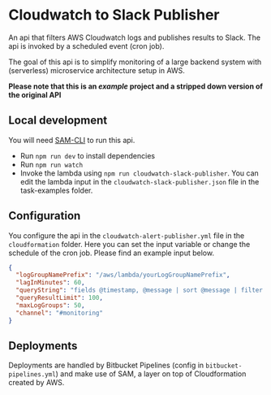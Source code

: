 # Cloudwatch to Slack Publisher

An api that filters AWS Cloudwatch logs and publishes results to Slack. The api is invoked by a scheduled event (cron job). 

The goal of this api is to simplify monitoring of a large backend system with (serverless) microservice architecture setup in AWS.

**Please note that this is an _example_ project and a stripped down version of the original API**

## Local development
You will need [SAM-CLI](https://github.com/awslabs/aws-sam-cli) to run this api.

- Run `npm run dev` to install dependencies
- Run `npm run watch`
- Invoke the lambda using `npm run cloudwatch-slack-publisher`. You can edit the lambda input in the `cloudwatch-slack-publisher.json` file in the task-examples folder. 


## Configuration
  You configure the api in the `cloudwatch-alert-publisher.yml` file in the `cloudformation` folder. Here you can set the input variable or change the schedule of the cron job. Please find an example input below.


```json
{ 
  "logGroupNamePrefix": "/aws/lambda/yourLogGroupNamePrefix",
  "lagInMinutes": 60,
  "queryString": "fields @timestamp, @message | sort @message | filter @message like /Invoke Error|timed out|Main exception/",
  "queryResultLimit": 100,
  "maxLogGroups": 50,
  "channel": "#monitoring"
}
```

## Deployments
Deployments are handled by Bitbucket Pipelines (config in `bitbucket-pipelines.yml`) and make use of SAM, a layer on top of Cloudformation created by AWS.

